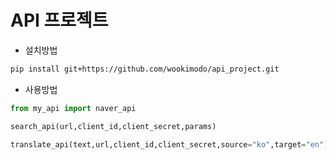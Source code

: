 # API 프로젝트
- 설치방법
```bash
pip install git+https://github.com/wookimodo/api_project.git
```

- 사용방법
```python
from my_api import naver_api

search_api(url,client_id,client_secret,params)

translate_api(text,url,client_id,client_secret,source="ko",target="en")

```


